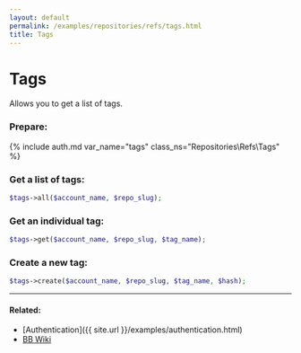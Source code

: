 ```yaml
---
layout: default
permalink: /examples/repositories/refs/tags.html
title: Tags
---
```


# Tags

Allows you to get a list of tags.

### Prepare:
{% include auth.md var_name="tags" class_ns="Repositories\Refs\Tags" %}

### Get a list of tags:

```php
$tags->all($account_name, $repo_slug);
```

### Get an individual tag:

```php
$tags->get($account_name, $repo_slug, $tag_name);
```

### Create a new tag:

```php
$tags->create($account_name, $repo_slug, $tag_name, $hash);
```

----

#### Related:
  * [Authentication]({{ site.url }}/examples/authentication.html)
  * [BB Wiki](https://confluence.atlassian.com/display/BITBUCKET/src+Resources)
